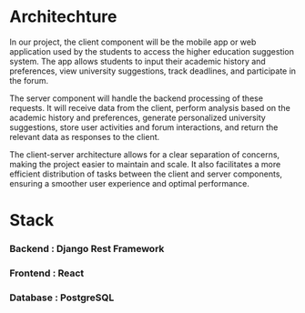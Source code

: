 # Architechture

In our project, the client component will be the mobile app or web application used by the students to access the higher education suggestion system. The app allows students to input their academic history and preferences, view university suggestions, track deadlines, and participate in the forum.

The server component will handle the backend processing of these requests. It will receive data from the client, perform analysis based on the academic history and preferences, generate personalized university suggestions, store user activities and forum interactions, and return the relevant data as responses to the client.

The client-server architecture allows for a clear separation of concerns, making the project easier to maintain and scale. It also facilitates a more efficient distribution of tasks between the client and server components, ensuring a smoother user experience and optimal performance.
<br>

# Stack

### Backend : Django Rest Framework

### Frontend : React 

### Database : PostgreSQL
